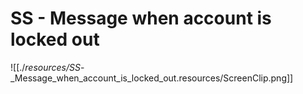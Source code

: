 # SS - Message when account is locked out

![[./_resources/SS_-_Message_when_account_is_locked_out.resources/ScreenClip.png]]
